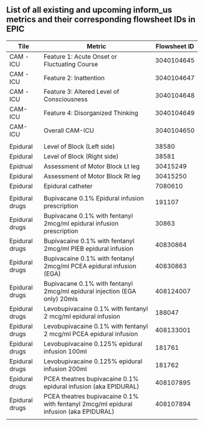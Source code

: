## List of all existing and upcoming inform_us metrics and their corresponding flowsheet IDs in EPIC ##

| Tile | Metric | Flowsheet ID |
|-|-|-|
|CAM -ICU | Feature 1: Acute Onset or Fluctuating Course | 3040104645 |
|CAM -ICU | Feature 2: Inattention | 3040104647 |
|CAM -ICU | Feature 3: Altered Level of Consciousness | 3040104648 |
| CAM-ICU | Feature 4: Disorganized Thinking | 3040104649 |
| CAM-ICU | Overall CAM-ICU | 3040104650 |
| | |
| Epidural | Level of Block (Left side) | 38580 |
| Epidural | Level of Block (Right side) | 38581 |
| Epidrual | Assessment of Motor Block Lt leg | 30415249 |
| Epidural | Assessment of Motor Block Rt leg | 30415250 |
| Epidural | Epidural catheter | 7080610 |
| | |
| Epidural drugs | Bupivacane 0.1% Epidural infusion prescription | 191107 |
| Epidural drugs | Bupivacane 0.1% with fentanyl 2mcg/ml epidural infusion prescription | 30863 |
| Epidural drugs | Bupivacaine 0.1% with fentanyl 2mcg/ml PIEB epidural infusion | 40830864 |
| Epidural drugs | Bupivacaine 0.1% with fentanyl 2mcg/ml PCEA epidural infusion (EGA) | 40830863 |
| Epidural drugs | Bupivacane 0.1% with fentanyl 2mcg/ml epidural injection (EGA only) 20mls | 408124007 |
| Epidural drugs | Levobupivacaine 0.1% with fentanyl 2 mcg/ml epidural infusion | 188047 |
| Epidural drugs | Levobupivacaine 0.1% with fentanyl 2 mcg/ml  PCEA epidural infusion | 408133001 |
| Epidural drugs | Levobupivacaine 0.125% epidural infusion 100ml | 181761 |
| Epidural drugs | Levobupivacaine 0.125% epidural infusion 200ml | 181762 |
| Epidural drugs | PCEA theatres bupivacaine 0.1% epidural infusion (aka EPIDURAL) | 408107895 |
| Epidural drugs | PCEA theatres bupivacaine 0.1% with fentanyl 2mcg/ml epidural infusion (aka EPIDURAL) | 408107894 |
| | |
